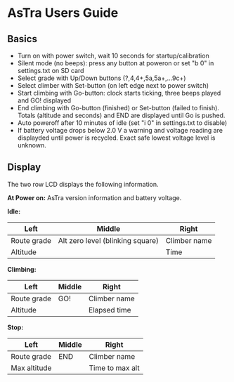 AsTra Users Guide
=================

Basics
------

- Turn on with power switch, wait 10 seconds for startup/calibration
- Silent mode (no beeps): press any button at poweron 
 or set "b 0" in settings.txt on SD card
- Select grade with Up/Down buttons (?,4,4+,5a,5a+,...9c+)
- Select climber with Set-button (on left edge next to power switch)
- Start climbing with Go-button: clock starts ticking, three beeps
  played and GO! displayed
- End climbing with Go-button (finished) or Set-button (failed to
  finish). Totals (altitude and seconds) and END are displayed until Go is pushed.
- Auto poweroff after 10 minutes of idle (set "i 0" in settings.txt to disable)
- If battery voltage drops below 2.0 V a warning and voltage reading are
  displayded until power is recycled. Exact safe lowest voltage level
  is unknown.

Display
-------

The two row LCD displays the following information.

**At Power on:**
 AsTra version information and battery voltage.

**Idle:** 

 Left | Middle | Right
 ---- | -------| -----
 Route grade | Alt zero level (blinking square) | Climber name
 Altitude| | Time
 
**Climbing:**

 Left | Middle | Right
 ---- | -------| -----
 Route grade | GO! | Climber name
 Altitude | |  Elapsed time
 
**Stop:**

 Left | Middle | Right
 ---- | -------| -----
 Route grade | END | Climber name
 Max altitude | | Time to max alt

